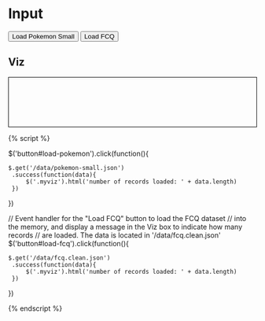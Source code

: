 # Input

<button id="load-pokemon">Load Pokemon Small</button>
<button id="load-fcq">Load FCQ</button>

## Viz

<div class="myviz" style="width:100%; height:100px; border: 1px black solid;">
</div>

{% script %}

$('button#load-pokemon').click(function(){    

    $.get('/data/pokemon-small.json')
     .success(function(data){
         $('.myviz').html('number of records loaded: ' + data.length)
     })
})

// Event handler for the "Load FCQ" button to load the FCQ dataset
// into the memory, and display a message in the Viz box to indicate how many records
// are loaded. The data is located in '/data/fcq.clean.json'
$('button#load-fcq').click(function(){    

    $.get('/data/fcq.clean.json')
     .success(function(data){
         $('.myviz').html('number of records loaded: ' + data.length)
     })
})

{% endscript %}
